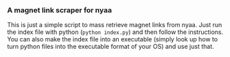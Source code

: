 ### A magnet link scraper for nyaa

This is just a simple script to mass retrieve magnet links from nyaa.
Just run the index file with python (`python index.py`) and then follow the instructions.
You can also make the index file into an executable (simply look up how to turn python files into the executable format of your OS) and use just that.
